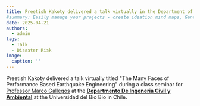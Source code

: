 ```yaml
---
title: Preetish Kakoty delivered a talk virtually in the Department of Civi and Environmental Engineering at the Universidad del Bio Bio in Chile
#summary: Easily manage your projects - create ideation mind maps, Gantt charts, todo lists, and more!
date: 2025-04-21
authors:
  - admin
tags:
  - Talk
  - Disaster Risk
image:
  caption: ''
---
```


Preetish Kakoty delivered a talk virtually titled "The Many Faces of Performance Based Earthquake Engineering" during a class seminar for [Professor Marco Gallegos](https://www.linkedin.com/in/marco-f-gallegos-600003101/) at the [**Departmento De Ingeneria Civil y Ambiental**](https://www.dica.ubiobio.cl/) at the Universidad del Bio Bio in Chile.

